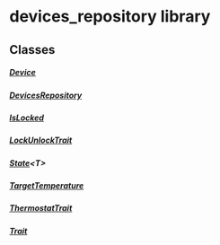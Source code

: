 


# devices_repository library











## Classes

##### [Device](../package-yonomi_sdk_dart_repository_devices_devices_repository/Device-class.md)



 


##### [DevicesRepository](../package-yonomi_sdk_dart_repository_devices_devices_repository/DevicesRepository-class.md)



 


##### [IsLocked](../package-yonomi_sdk_dart_repository_devices_devices_repository/IsLocked-class.md)



 


##### [LockUnlockTrait](../package-yonomi_sdk_dart_repository_devices_devices_repository/LockUnlockTrait-class.md)



 


##### [State](../package-yonomi_sdk_dart_repository_devices_devices_repository/State-class.md)&lt;T>



 


##### [TargetTemperature](../package-yonomi_sdk_dart_repository_devices_devices_repository/TargetTemperature-class.md)



 


##### [ThermostatTrait](../package-yonomi_sdk_dart_repository_devices_devices_repository/ThermostatTrait-class.md)



 


##### [Trait](../package-yonomi_sdk_dart_repository_devices_devices_repository/Trait-class.md)



 















